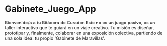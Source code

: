 # Gabinete_Juego_App
Bienvenido/a a tu Bitácora de Curador. Este no es un juego pasivo, es un taller interactivo   que te guiará en un viaje creativo. Tu misión es diseñar, prototipar y, finalmente,  colaborar en una exposición colectiva, partiendo de una sola idea: tu propio 'Gabinete de Maravillas'.
